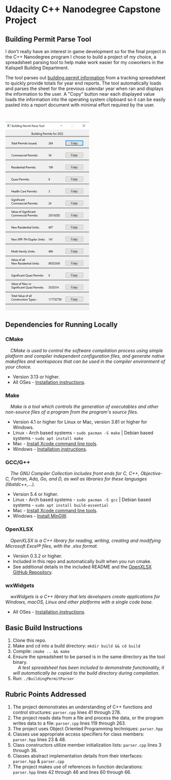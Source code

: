 # Udacity C++ Nanodegree Capstone Project

## Building Permit Parse Tool

I don't really have an interest in game development so for the final project in the C++ Nanodegree program I chose to build a project of my choice, a spreadsheet parsing tool to help make work easier for my coworkers in the Kalispell Building Department.<br>

The tool parses out [building permit information](https://maps.ci.kalispell.mt.us/portal/apps/dashboards/c1da5506e31b484289863bc4790f32e9) from a tracking spreadsheet to quickly provide totals for year end reports.  The tool automatically loads and parses the sheet for the previous calendar year when ran and displays the information to the user.  A "Copy" button near each displayed value loads the information into the operating system clipboard so it can be easily pasted into a report document with minimal effort required by the user.

<br>

![Permit Parser](screenshot/screenshot.png)

## Dependencies for Running Locally

### CMake

&nbsp;&nbsp;&nbsp;&nbsp;*CMake is used to control the software compilation process using simple platform and compiler independent configuration files, and generate native makefiles and workspaces that can be used in the compiler environment of your choice.*
  * Version 3.13 or higher.
  * All OSes - [Installation instructions](https://cmake.org/install/).

### Make

&nbsp;&nbsp;&nbsp;&nbsp;*Make is a tool which controls the generation of executables and other non-source files of a program from the program's source files.*
* Version 4.1 or higher for Linux or Mac, version 3.81 or higher for Windows.
* Linux - Arch based systems - `sudo pacman -S make` |  Debian based systems - `sudo apt install make`
* Mac - [Install Xcode command line tools](https://developer.apple.com/xcode/features/).
* Windows - [Installation instructions](http://gnuwin32.sourceforge.net/packages/make.htm).

### GCC/G++

&nbsp;&nbsp;&nbsp;&nbsp;*The GNU Compiler Collection includes front ends for C, C++, Objective-C, Fortran, Ada, Go, and D, as well as libraries for these languages (libstdc++,...).*
* Version 5.4 or higher.
* Linux - Arch based systems - `sudo pacman -S gcc` | Debian based systems - `sudo apt install build-essential`
* Mac - [Install Xcode command line tools](https://developer.apple.com/xcode/features/).
* Windows - [Install MinGW](http://www.mingw.org/).

### OpenXLSX

&nbsp;&nbsp;&nbsp;&nbsp;*OpenXLSX is a C++ library for reading, writing, creating and modifying Microsoft Excel® files, with the .xlsx format.*
* Version 0.3.2 or higher.
* Included in this repo and automatically built when you run cmake.
* See additional details in the included README and the [OpenXLSX GitHub Repository](https://github.com/troldal/OpenXLSX).

### wxWidgets
&nbsp;&nbsp;&nbsp;&nbsp;*wxWidgets is a C++ library that lets developers create applications for Windows, macOS, Linux and other platforms with a single code base.*
  * All OSes - [Installation instructions](https://wiki.wxwidgets.org/Install).

## Basic Build Instructions

1. Clone this repo.
2. Make and cd into a build directory: `mkdir build && cd build`
3. Compile: `cmake .. && make`
4. Ensure the spreadsheet to be parsed is in the same directory as the tool binary.<br>&nbsp;&nbsp;&nbsp;&nbsp;*A test spreadsheet has been included to demonstrate functionality, it will automatically be copied to the build directory during compilation.*
5. Run: `./BuildingPermitParser`

## Rubric Points Addressed

1. The project demonstrates an understanding of C++ functions and control structures: `parser.cpp` lines 41 through 278.
2. The project reads data from a file and process the data, or the program writes data to a file: `parser.cpp` lines 119 through 263.
3. The project uses Object Oriented Programming techniques: `parser.hpp`
4. Classes use appropriate access specifiers for class members: `parser.hpp` lines 23 & 48.
5. Class constructors utilize member initialization lists: `parser.cpp` lines 3 through 36.
6. Classes abstract implementation details from their interfaces: `parser.hpp` & `parser.cpp`
7. The project makes use of references in function declarations: `parser.hpp` lines 42 through 46 and lines 60 through 66.